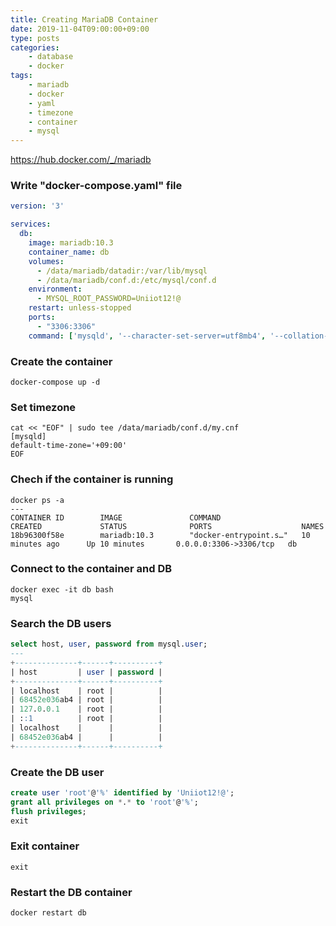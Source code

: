 ```yaml
---
title: Creating MariaDB Container
date: 2019-11-04T09:00:00+09:00
type: posts
categories:
    - database
    - docker
tags:
    - mariadb
    - docker
    - yaml
    - timezone
    - container
    - mysql
---
```


https://hub.docker.com/_/mariadb

### Write "docker-compose.yaml" file

```yaml
version: '3'

services:
  db:
    image: mariadb:10.3
    container_name: db
    volumes:
      - /data/mariadb/datadir:/var/lib/mysql
      - /data/mariadb/conf.d:/etc/mysql/conf.d
    environment:
      - MYSQL_ROOT_PASSWORD=Uniiot12!@
    restart: unless-stopped
    ports:
      - "3306:3306"
    command: ['mysqld', '--character-set-server=utf8mb4', '--collation-server=utf8mb4_unicode_ci']
```

### Create the container

    docker-compose up -d

### Set timezone

```
cat << "EOF" | sudo tee /data/mariadb/conf.d/my.cnf
[mysqld]
default-time-zone='+09:00'
EOF
```


### Chech if the container is running

    docker ps -a
    ---
    CONTAINER ID        IMAGE               COMMAND                  CREATED             STATUS              PORTS                    NAMES
    18b96300f58e        mariadb:10.3        "docker-entrypoint.s…"   10 minutes ago      Up 10 minutes       0.0.0.0:3306->3306/tcp   db

### Connect to the container and DB

    docker exec -it db bash
    mysql

### Search the DB users 

```sql
select host, user, password from mysql.user;
---
+--------------+------+----------+
| host         | user | password |
+--------------+------+----------+
| localhost    | root |          |
| 68452e036ab4 | root |          |
| 127.0.0.1    | root |          |
| ::1          | root |          |
| localhost    |      |          |
| 68452e036ab4 |      |          |
+--------------+------+----------+
```

### Create the DB user

```sql
create user 'root'@'%' identified by 'Uniiot12!@';
grant all privileges on *.* to 'root'@'%';
flush privileges;
exit
```

### Exit container

    exit

### Restart the DB container

    docker restart db
